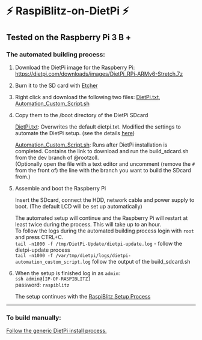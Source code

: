 # ⚡️ RaspiBlitz-on-DietPi ⚡️
## Tested on the Raspberry Pi 3 B +

### The automated building process:

1) Download the DietPi image for the Raspberry Pi:   
https://dietpi.com/downloads/images/DietPi_RPi-ARMv6-Stretch.7z  

2) Burn it to the SD card with [Etcher](https://www.balena.io/etcher/)

3) Right click and download the following two files: [DietPi.txt](https://raw.githubusercontent.com/rootzoll/raspiblitz/master/alternative.platforms/dietpi/boot/dietpi.txt), [Automation_Custom_Script.sh](https://raw.githubusercontent.com/rootzoll/raspiblitz/dev/alternative.platforms/dietpi/boot/Automation_Custom_Script.sh)

4) Copy them to the /boot directory of the DietPi SDcard

    [DietPi.txt](https://raw.githubusercontent.com/rootzoll/raspiblitz/master/alternative.platforms/dietpi/boot/dietpi.txt): Overwrites the default dietpi.txt. Modified the settings to automate the DietPi setup. (see the details [here](https://github.com/rootzoll/raspiblitz/tree/dev/alternative.platforms/dietpi#excerpts-from-the-customized-dietpitxt))

    [Automation_Custom_Script.sh](https://raw.githubusercontent.com/rootzoll/raspiblitz/dev/alternative.platforms/dietpi/boot/Automation_Custom_Script.sh): Runs after DietPi installation is completed. Contains the link to download and run the build_sdcard.sh from the dev branch of @rootzoll.  
    (Optionally open the file with a text editor and uncomment (remove the `#` from the front of) the line with the branch you want to build the SDcard from.) 

5) Assemble and boot the Raspberry Pi

    Insert the SDcard, connect the HDD, network cable and power supply to boot.
    (The default LCD will be set up automatically)


    The automated setup will continue and the Raspberry Pi will restart at least twice during the process. This will take up to an hour.  
    To follow the logs during the automated building process login with `root` and press CTRL+C.  
    `tail -n1000 -f /tmp/DietPi-Update/dietpi-update.log` - follow the dietpi-update process  
    `tail -n1000 -f /var/tmp/dietpi/logs/dietpi-automation_custom_script.log` follow the output of the build_sdcard.sh  


6) When the setup is finished log in as `admin`:  
`ssh admin@[IP-OF-RASPIBLITZ]`  
password: `raspiblitz`

    The setup continues with the [RaspiBlitz Setup Process](https://github.com/rootzoll/raspiblitz/blob/dev/README.md#setup-process-detailed-documentation)

---
### To build manually:
[Follow the generic DietPi install process.](https://github.com/rootzoll/raspiblitz/tree/dev/alternative.platforms/dietpi#general-guide-for-the-raspiblitz-on-dietpi)
